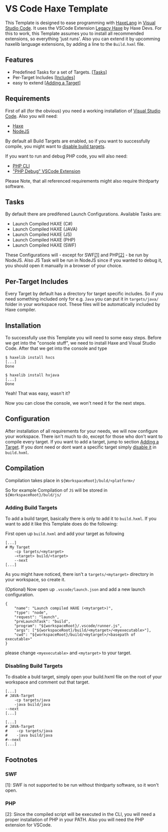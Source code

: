 # VS Code Haxe Template

This Template is designed to ease programming with [HaxeLang](https://haxe.org) in [Visual Studio Code](https://code.visualstudio.com).
It uses the VSCode Extension [Legacy Haxe](https://marketplace.visualstudio.com/items?itemName=haxedevs.haxe) by Haxe Devs.
For this to work, this Template assumes you to install all recommended extensions, so everything 'just runs'.
Also you can extend it by upcomming haxelib language extensions, by adding a line to the ```Build.hxml``` file.

## Features

* Predefined Tasks for a set of Targets. [[Tasks]](#tasks)
* Per-Target Includes [[Includes]](#per-target-includes)
* easy to extend [[Adding a Target]](#adding-build-targets)

## Requirements

First of all (for the obvious) you need a working installation of [Visual Studio Code](https://code.visualstudio.com).
Also you will need:

* [Haxe](https://haxe.org/)
* [NodeJS](https://nodejs.org/)

By default all Build Targets are enabled, so if you want to successfully compile, you might want to [disable build targets](#disabling-build-targets).

If you want to run and debug PHP code, you will also need:

* [PHP CLI](php.net/downloads.php)
* ["PHP Debug" VSCode Extension](https://marketplace.visualstudio.com/items?itemName=felixfbecker.php-debug)

Please Note, that all referenced requirements might also require thirdparty software.

## Tasks

By default there are predifened Launch Configurations.
Available Tasks are:

* Launch Compiled HAXE (C#)
* Launch Compiled HAXE (JAVA)
* Launch Compiled HAXE (JS)
* Launch Compiled HAXE (PHP)
* Launch Compiled HAXE (SWF)

These Configurations will - except for SWF[[1]](#swf) and PHP[[2]](#php) - be run by NodeJS.
Also JS Task will be run in NodeJS since if you wanted to debug it, you should open it manually in a browser of your choice.

## Per-Target Includes

Every Target by default has a directory for target specific includes.
So if you need something included only for e.g. ```Java``` you can put it in ```targets/java/``` folder in your workspace root.
These files will be automatically included by Haxe compiler.

## Installation

To successfully use this Template you will need to some easy steps.
Before we get into the "console stuff", we need to install Haxe and Visual Studio Code.
After that we get into the console and type

```console
$ haxelib install hxcs
[...]
Done

$ haxelib install hxjava
[...]
Done
```

Yeah! That was easy, wasn't it?

Now you can close the console, we won't need it for the next steps.

## Configuration

After installation of all requirements for your needs, we will now configure your workspace.
There isn't much to do, except for those who don't want to compile every target.
If you want to add a target, jump to section [Adding a Target](#adding-build-targets).
If you dont need or dont want a specific target simply [disable it](#disabling-build-targets) in ```build.hxml```.

## Compilation

Compilation takes place in ```${WorkspaceRoot}/buld/<platform>/```

So for example Compilation of ```JS``` will be stored in ```${WorkspaceRoot}/buld/js/```

### Adding Build Targets

To add a build target, basically there is only to add it to ```build.hxml```.
If you want to add it like this Template does do the following:

First open up ```build.hxml``` and add your target as following

```code
[...]
# My Target
    -cp targets/<mytarget>
    -<target> build/<target>
    --next
[...]
```

As you might have noticed, there isn't a ```targets/<mytarget>``` directory in your workspace, so create it.

(Optional)
Now open up ```.vscode/launch.json``` and add a new launch configuration.

```code
{
    "name": "Launch compiled HAXE (<mytarget>)",
    "type": "node",
    "request": "launch",
    "preLaunchTask": "build",
    "program": "${workspaceRoot}/.vscode/runner.js",
    "args": ["${workspaceRoot}/build/<mytarget>/<myexecutable>"],
    "cwd": "${workspaceRoot}/build/<mytarget>/<basepath of executable>"
}
```

please change ```<myexecutable>``` and ```<mytarget>``` to your target.

### Disabling Build Targets

To disable a buld target, simply open your build.hxml file on the root of your workspace and comment out that target.

```code
[...]
# JAVA-Target
    -cp targets/java
    -java build/java
--next
[...]
```

```code
[...]
# JAVA-Target
#    -cp targets/java
#    -java build/java
#--next
[...]
```

## Footnotes

### SWF

[1]: SWF is not supported to be run without thirdparty software, so it won't open.

### PHP

[2]: Since the compiled script will be executed in the CLI, you will need a proper installation of PHP in your PATH. Also you will need the PHP extension for VSCode.